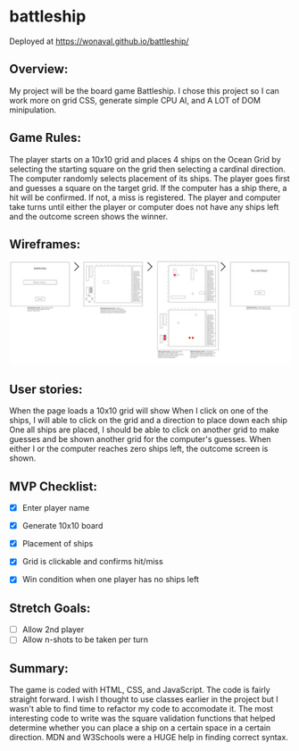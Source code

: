 # battleship

Deployed at https://wonaval.github.io/battleship/

## Overview:
My project will be the board game Battleship. I chose this project so I can work more on grid CSS, generate simple CPU AI, and A LOT of DOM minipulation.

## Game Rules:

The player starts on a 10x10 grid and places 4 ships on the Ocean Grid by selecting the starting square on the grid then selecting a cardinal direction. The computer randomly selects placement of its ships. The player goes first and guesses a square on the target grid. If the computer has a ship there, a hit will be confirmed. If not, a miss is registered. The player and computer take turns until either the player or computer does not have any ships left and the outcome screen shows the winner.

## Wireframes:

![wireframe](assets/new_wireframe.png)

## User stories:
When the page loads a 10x10 grid will show
When I click on one of the ships, I will able to click on the grid and a direction to place down each ship
One all ships are placed, I should be able to click on another grid to make guesses and be shown another grid for the computer's guesses.
When either I or the computer reaches zero ships left, the outcome screen is shown.

## MVP Checklist:
- [x] Enter player name
- [x] Generate 10x10 board
- [x] Placement of ships
- [x] Grid is clickable and confirms hit/miss
- [x] Win condition when one player has no ships left


## Stretch Goals:
- [ ] Allow 2nd player
- [ ] Allow n-shots to be taken per turn

## Summary:
The game is coded with HTML, CSS, and JavaScript. The code is fairly straight forward. I wish I thought to use classes earlier in the project but I wasn't able to find time to refactor my code to accomodate it. The most interesting code to write was the square validation functions that helped determine whether you can place a ship on a certain space in a certain direction. MDN and W3Schools were a HUGE help in finding correct syntax.
